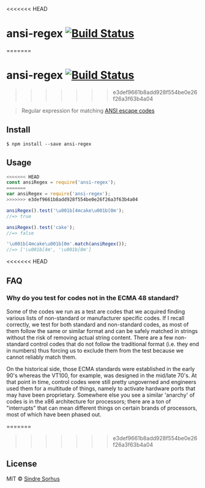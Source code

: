 <<<<<<< HEAD
# ansi-regex [![Build Status](https://travis-ci.org/chalk/ansi-regex.svg?branch=master)](https://travis-ci.org/chalk/ansi-regex)
=======
# ansi-regex [![Build Status](https://travis-ci.org/sindresorhus/ansi-regex.svg?branch=master)](https://travis-ci.org/sindresorhus/ansi-regex)
>>>>>>> e3def9661b8add928f554be0e26f26a3f63b4a04

> Regular expression for matching [ANSI escape codes](http://en.wikipedia.org/wiki/ANSI_escape_code)


## Install

```
$ npm install --save ansi-regex
```


## Usage

```js
<<<<<<< HEAD
const ansiRegex = require('ansi-regex');
=======
var ansiRegex = require('ansi-regex');
>>>>>>> e3def9661b8add928f554be0e26f26a3f63b4a04

ansiRegex().test('\u001b[4mcake\u001b[0m');
//=> true

ansiRegex().test('cake');
//=> false

'\u001b[4mcake\u001b[0m'.match(ansiRegex());
//=> ['\u001b[4m', '\u001b[0m']
```

<<<<<<< HEAD
## FAQ

### Why do you test for codes not in the ECMA 48 standard?

Some of the codes we run as a test are codes that we acquired finding various lists of non-standard or manufacturer specific codes. If I recall correctly, we test for both standard and non-standard codes, as most of them follow the same or similar format and can be safely matched in strings without the risk of removing actual string content. There are a few non-standard control codes that do not follow the traditional format (i.e. they end in numbers) thus forcing us to exclude them from the test because we cannot reliably match them.

On the historical side, those ECMA standards were established in the early 90's whereas the VT100, for example, was designed in the mid/late 70's. At that point in time, control codes were still pretty ungoverned and engineers used them for a multitude of things, namely to activate hardware ports that may have been proprietary. Somewhere else you see a similar 'anarchy' of codes is in the x86 architecture for processors; there are a ton of "interrupts" that can mean different things on certain brands of processors, most of which have been phased out.

=======
>>>>>>> e3def9661b8add928f554be0e26f26a3f63b4a04

## License

MIT © [Sindre Sorhus](http://sindresorhus.com)
